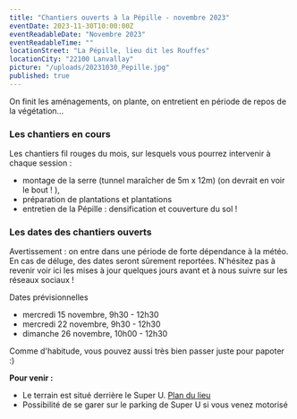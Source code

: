 ```yaml
---
title: "Chantiers ouverts à la Pépille - novembre 2023"
eventDate: 2023-11-30T10:00:00Z
eventReadableDate: "Novembre 2023"
eventReadableTime: ""
locationStreet: "La Pépille, lieu dit les Rouffes"
locationCity: "22100 Lanvallay"
picture: "/uploads/20231030_Pepille.jpg"
published: true
---
```


On finit les aménagements, on plante, on entretient en période de repos de la végétation...

<!--more-->

### Les chantiers en cours

Les chantiers fil rouges du mois, sur lesquels vous pourrez intervenir à chaque session :

- montage de la serre (tunnel maraîcher de 5m x 12m) (on devrait en voir le bout ! ),
- préparation de plantations et plantations
- entretien de la Pépille : densification et couverture du sol !

### Les dates des chantiers ouverts

Avertissement : on entre dans une période de forte dépendance à la météo. En cas de déluge, des dates seront sûrement reportées. N'hésitez pas à revenir voir ici les mises à jour quelques jours avant et à nous suivre sur les réseaux sociaux !

Dates prévisionnelles

- mercredi 15 novembre, 9h30 - 12h30
- mercredi 22 novembre, 9h30 - 12h30
- dimanche 26 novembre, 10h00 - 12h30

Comme d'habitude, vous pouvez aussi très bien passer juste pour papoter :)

**Pour venir :**

- Le terrain est situé derrière le Super U. [Plan du lieu](https://www.openstreetmap.org/#map=17/48.44885/-2.01522&layers=N)
- Possibilité de se garer sur le parking de Super U si vous venez motorisé
